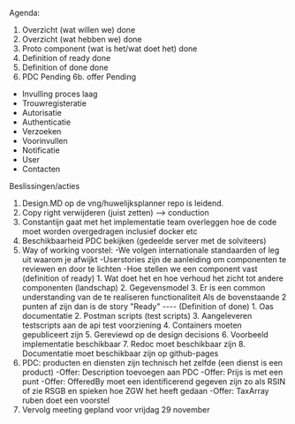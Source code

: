 Agenda:
1. Overzicht (wat willen we)                  done
2. Overzicht (wat hebben we)                  done
3. Proto component (wat is het/wat doet het)  done
4. Definition of ready                        done
5. Definition of done                         done
6. PDC                                        Pending
  6b. offer                                   Pending

- Invulling proces laag
- Trouwregisteratie
- Autorisatie
- Authenticatie
- Verzoeken
- Voorinvullen
- Notificatie
- User
- Contacten

Beslissingen/acties
1. Design.MD op de vng/huwelijksplanner repo is leidend.
2. Copy right verwijderen (juist zetten) --> conduction
3. Constantijn gaat met het implementatie team overleggen hoe de code moet worden overgedragen inclusief docker etc
4. Beschikbaarheid PDC bekijken (gedeelde server met de solviteers)
5. Way of working voorstel: 
            -We volgen internationale standaarden of leg uit waarom je afwijkt
            -Userstories zijn de aanleiding om componenten te reviewen en door te lichten
            -Hoe stellen we een component vast 
                (definition of ready)
                1. Wat doet het en hoe verhoud het zicht tot andere componenten (landschap)
                2. Gegevensmodel
                3. Er is een common understanding van de te realiseren functionaliteit
                Als de bovenstaande 2 punten af zijn dan is de story "Ready"
                ----
                (Definition of done)
                1. Oas documentatie
                2. Postman scripts (test scripts) 
                3. Aangeleveren testscripts aan de api test voorziening
                4. Containers moeten gepubliceert zijn
                5. Gereviewd op de design decisions
                6. Voorbeeld implementatie beschikbaar
                7. Redoc moet beschikbaar zijn
                8. Documentatie moet beschikbaar zijn op github-pages
6. PDC: producten en diensten zijn technisch het zelfde (een dienst is een product)
    -Offer: Description toevoegen aan PDC
    -Offer: Prijs is met een punt
    -Offer: OfferedBy moet een identificerend gegeven zijn zo als RSIN of zie RSGB en spieken hoe ZGW het heeft gedaan
    -Offer: TaxArray ruben doet een voorstel
7.  Vervolg meeting gepland voor vrijdag 29 november
    
